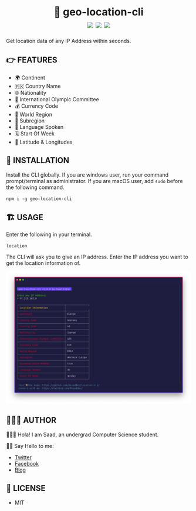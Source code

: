 <div align="center">
	<h1>📌 geo-location-cli<br>
	<img src="https://img.shields.io/npm/v/geo-location-cli?color=%2380C73D">
	<img src="https://img.shields.io/npm/dt/geo-location-cli">
	<img src="https://img.shields.io/npm/l/geo-location-cli?color=%2380C73D">
	</h1>
</div>

Get location data of any IP Address within seconds.

## 👉 FEATURES

-   🌍 Continent
-   🇵🇰 Country Name
-   🌐 Nationality
-   🎯 International Olympic Committee
-   💰 Currency Code
-   📍 World Region
-   📌 Subregion
-   📢 Language Spoken
-   🗓 Start Of Week
-   🚀 Latitude & Longitudes

## 🎩 INSTALLATION

Install the CLI globally. If you are windows user, run your command prompt/terminal as administrator. If you are macOS user, add `sudo` before the following command.

```
npm i -g geo-location-cli
```

## 🏗 USAGE

Enter the following in your terminal.

```
location
```

The CLI will ask you to give an IP address. Enter the IP address you want to get the location information of.

<img src="./images/usage.png" alt="usage">

## 👨🏻‍💻 AUTHOR

🙋🏻‍♂️ Hola! I am Saad, an undergrad Computer Science student.

👋🏻 Say Hello to me:

-   [Twitter](https://twitter.com/msaaddev)
-   [Facebook](https://www.facebook.com/msaaddev)
-   [Blog](https://msaad.dev)

## 🔑 LICENSE

-   MIT
